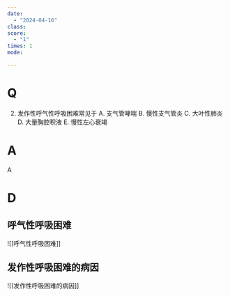 ```yaml
---
date:
  - "2024-04-16"
class: 
score:
  - "1"
times: 1
mode:

---
```



# Q
2. 发作性呼气性呼吸困难常见于
A. 支气管哮喘 
B. 慢性支气管炎 
C. 大叶性肺炎
D. 大量胸腔积液 
E. 慢性左心衰竭


# A

A



# D
呼气性呼吸困难
--
![[呼气性呼吸困难]]

发作性呼吸困难的病因
--
![[发作性呼吸困难的病因]]